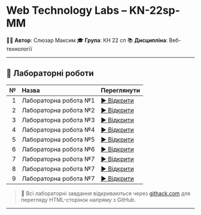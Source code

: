 # Web Technology Labs – KN-22sp-MM

👨‍💻 **Автор**: Слюзар Максим
🎓 **Група**: КН 22 сп
📚 **Дисципліна**: Веб-технології  

---

## 🔗 Лабораторні роботи

| № | Назва | Переглянути |
|--:|:------|:------------|
| 1 | Лабораторна робота №1 | [▶ Відкрити](https://rawcdn.githack.com/MaksSlyzar/KN-22sp-MM-Web-technology/main/lab1/index.html) |
| 2 | Лабораторна робота №2 | [▶ Відкрити](https://rawcdn.githack.com/MaksSlyzar/KN-22sp-MM-Web-technology/main/lab2/index.html) |
| 3 | Лабораторна робота №3 | [▶ Відкрити](https://rawcdn.githack.com/MaksSlyzar/KN-22sp-MM-Web-technology/main/lab3/index.html) |
| 4 | Лабораторна робота №4 | [▶ Відкрити](https://rawcdn.githack.com/MaksSlyzar/KN-22sp-MM-Web-technology/main/lab4/index.html) |
| 5 | Лабораторна робота №5 | [▶ Відкрити](https://rawcdn.githack.com/MaksSlyzar/KN-22sp-MM-Web-technology/main/lab5/index.html) |
| 6 | Лабораторна робота №6 | [▶ Відкрити](https://rawcdn.githack.com/MaksSlyzar/KN-22sp-MM-Web-technology/main/lab6/index.html) |
| 7 | Лабораторна робота №7 | [▶ Відкрити](https://rawcdn.githack.com/MaksSlyzar/KN-22sp-MM-Web-technology/main/lab7/index.html) |
| 8 | Лабораторна робота №7 | [▶ Відкрити](https://rawcdn.githack.com/MaksSlyzar/KN-22sp-MM-Web-technology/main/lab8/index.html) |
| 9 | Лабораторна робота №7 | [▶ Відкрити](https://rawcdn.githack.com/MaksSlyzar/KN-22sp-MM-Web-technology/main/lab9/index.html) |

> 🔸 Всі лабораторні завдання відкриваються через [githack.com](https://githack.com) для перегляду HTML-сторінок напряму з GitHub.

---
